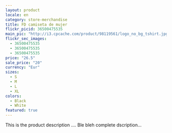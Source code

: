 ```yaml
---
layout: product
locale: en
category: store-merchandise
title: FD camiseta de mujer
flickr_picid: 36500475535
main_pic: "http://i3.cpcache.com/product/98119561/logo_no_bg_tshirt.jpg?color=Galaxy"
flickr_sec_images:
  - 36500475535
  - 36500475535
  - 36500475535
price: "26.5"
sale_price: "20"
currency: "Eur"
sizes:
  - S
  - M
  - L
  - XL
colors:
  - Black
  - White
featured: true
---
```


This is the product description ....
Ble bleh complete dscription...
